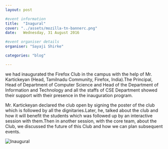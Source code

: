 ```yaml
---
layout: post

#event information
title:  "Inagural"
cover: "../assets/mozilla-tn-bannerc.png"
date:   Wednesday, 31 August 2016

#event organiser details
organiser: "Sayaji Shirke"

categories: "blog"

---
```


we had inaugurated the Firefox Club in the campus with the help of Mr. Kartickeyan (Head, Tamilnadu Community, Firefox, India).The Principal, Head of Department of Computer Science and Head of the Department of Information and Technology and all the staffs of CSE Department showed their support with their presence in the inauguration program.

 Mr. Kartickeyan declared the club open by signing the poster of the club which is followed by all the dignitaries.Later, he, talked about the club and how it will benefit the students which was followed up by an interactive session with them.Then in another session, with the core team, about the Club, we discussed the future of this Club and how we can plan subsequent events.

![Inaugural](https://drive.google.com/file/d/0BxFFkwTCdaWAYTM3LXZ6UjU0X3M/view?usp=sharing "BLah")
